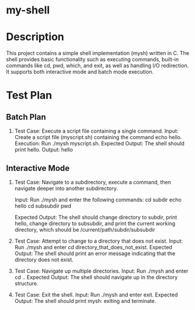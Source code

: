 # my-shell
# Description 
This project contains a simple shell implementation (mysh) written in C. The shell provides basic functionality such as executing commands, built-in commands like cd, pwd, which, and exit, as well as handling I/O redirection. It supports both interactive mode and batch mode execution.

# Test Plan

## Batch Plan 
1. Test Case: Execute a script file containing a single command.
    Input: Create a script file (myscript.sh) containing the command echo hello.
    Execution: Run ./mysh myscript.sh.
    Expected Output: The shell should print hello.
    Output: hello

## Interactive Mode
1. Test Case: Navigate to a subdirectory, execute a command, then navigate deeper into another subdirectory.

    Input: Run ./mysh and enter the following commands:
    cd subdir
    echo hello
    cd subsubdir
    pwd
 
    Expected Output: The shell should change directory to subdir, print hello, change directory to subsubdir, and print the current working directory, which should be /current/path/subdir/subsubdir

2. Test Case: Attempt to change to a directory that does not exist.
    Input: Run ./mysh and enter cd directory_that_does_not_exist.
    Expected Output: The shell should print an error message indicating that the directory does not exist.
    

3. Test Case: Navigate up multiple directories.
    Input: Run ./mysh and enter cd ..
    Expected Output: The shell should navigate up  in the directory structure.
    

4. Test Case: Exit the shell.
    Input: Run ./mysh and enter exit.
    Expected Output: The shell should print mysh: exiting and terminate.



